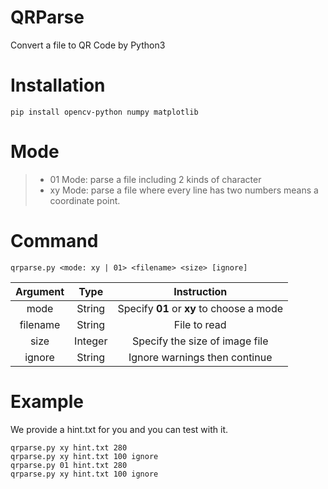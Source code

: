 # QRParse
Convert a file to QR Code by Python3
# Installation
```
pip install opencv-python numpy matplotlib
```
# Mode
> * 01 Mode: parse a file including 2 kinds of character
> * xy Mode: parse a file where every line has two numbers means a coordinate point.

# Command
```
qrparse.py <mode: xy | 01> <filename> <size> [ignore]
```
| Argument   | Type      |  Instruction                              |
| :--------: | :-----:   | :---------------------------------------: |
| mode       | String    | Specify **01** or **xy** to choose a mode |
| filename   | String    | File to read                              |
| size       | Integer   | Specify the size of image file            |
| ignore     | String    | Ignore warnings then continue             |

# Example
We provide a hint.txt for you and you can test with it.
```
qrparse.py xy hint.txt 280
qrparse.py xy hint.txt 100 ignore
qrparse.py 01 hint.txt 280
qrparse.py xy hint.txt 100 ignore
```

